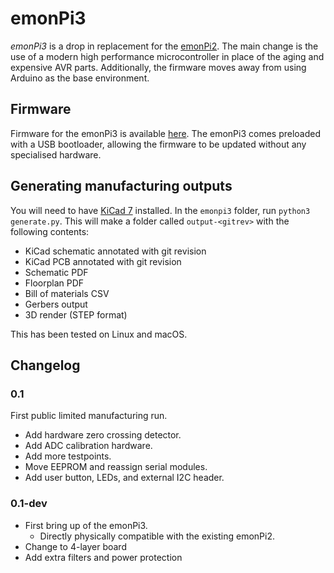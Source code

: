 # emonPi3

_emonPi3_ is a drop in replacement for the [emonPi2](https://docs.openenergymonitor.org/emonpi2/index.html). The main change is the use of a modern high performance microcontroller in place of the aging and expensive AVR parts. Additionally, the firmware moves away from using Arduino as the base environment.

## Firmware

Firmware for the emonPi3 is available [here](https://github.com/awjlogan/emon32-fw). The emonPi3 comes preloaded with a USB bootloader, allowing the firmware to be updated without any specialised hardware.

## Generating manufacturing outputs

You will need to have [KiCad 7](https://www.kicad.org/) installed. In the `emonpi3` folder, run `python3 generate.py`. This will make a folder called `output-<gitrev>` with the following contents:

  - KiCad schematic annotated with git revision
  - KiCad PCB annotated with git revision
  - Schematic PDF
  - Floorplan PDF
  - Bill of materials CSV
  - Gerbers output
  - 3D render (STEP format)

This has been tested on Linux and macOS.

## Changelog

### 0.1

First public limited manufacturing run.

  - Add hardware zero crossing detector.
  - Add ADC calibration hardware.
  - Add more testpoints.
  - Move EEPROM and reassign serial modules.
  - Add user button, LEDs, and external I2C header.

### 0.1-dev

  - First bring up of the emonPi3. 
    - Directly physically compatible with the existing emonPi2. 
  - Change to 4-layer board
  - Add extra filters and power protection

